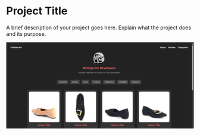 # Project Title

A brief description of your project goes here. Explain what the project does and its purpose.

![Alt text](https://github.com/skrulleps/project1/blob/main/project%20capture.png)
